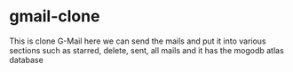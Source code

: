 # gmail-clone
This is clone G-Mail here we can send the mails and put it into various sections such as starred, delete, sent, all mails and it has the mogodb atlas database
